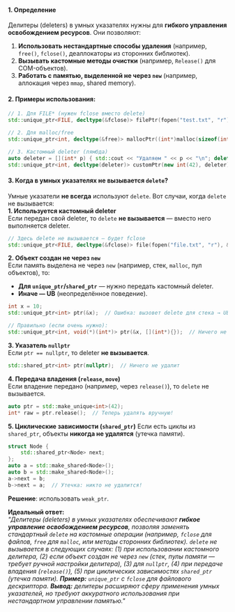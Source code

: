 #### **1. Определение**

Делитеры (deleters) в умных указателях нужны для **гибкого управления освобождением ресурсов**. Они позволяют:  
1. **Использовать нестандартные способы удаления** (например, `free()`, `fclose()`, деаллокаторы из сторонних библиотек).  
2. **Вызывать кастомные методы очистки** (например, `Release()` для COM-объектов).  
3. **Работать с памятью, выделенной не через `new`** (например, аллокация через `mmap`, shared memory).  

#### **2. Примеры использования**:  
```cpp
// 1. Для FILE* (нужен fclose вместо delete)
std::unique_ptr<FILE, decltype(&fclose)> filePtr(fopen("test.txt", "r"), &fclose);

// 2. Для malloc/free
std::unique_ptr<int, decltype(&free)> mallocPtr((int*)malloc(sizeof(int)), &free);

// 3. Кастомный deleter (лямбда)
auto deleter = [](int* p) { std::cout << "Удаляем " << p << "\n"; delete p; };
std::unique_ptr<int, decltype(deleter)> customPtr(new int(42), deleter);
```  

#### **3. Когда в умных указателях не вызывается `delete`?**  
Умные указатели **не всегда** используют `delete`. Вот случаи, когда `delete` не вызывается:  
**1. Используется кастомный deleter**  
Если передан свой deleter, то `delete` **не вызывается** — вместо него выполняется deleter.  
```cpp
// Здесь delete не вызывается — будет fclose
std::unique_ptr<FILE, decltype(&fclose)> file(fopen("file.txt", "r"), &fclose);
```  

**2. Объект создан не через `new`**  
Если память выделена не через `new` (например, стек, `malloc`, пул объектов), то:  
- **Для `unique_ptr`/`shared_ptr`** — нужно передать кастомный deleter.  
- **Иначе — UB** (неопределённое поведение).  
```cpp
int x = 10;
std::unique_ptr<int> ptr(&x);  // Ошибка: вызовет delete для стека → UB!

// Правильно (если очень нужно):
std::unique_ptr<int, void(*)(int*)> ptr(&x, [](int*){});  // Ничего не удаляет
```  

**3. Указатель `nullptr`**  
Если `ptr == nullptr`, то deleter **не вызывается**.  
```cpp
std::shared_ptr<int> ptr(nullptr);  // Ничего не удалит
```  

**4. Передача владения (`release`, `move`)**  
Если владение передано (например, через `release()`), то `delete` не вызывается.  
```cpp
auto ptr = std::make_unique<int>(42);
int* raw = ptr.release();  // Теперь удалять вручную!
```  

**5. Циклические зависимости (`shared_ptr`)**
Если есть циклы из `shared_ptr`, объекты **никогда не удалятся** (утечка памяти).  
```cpp
struct Node {
    std::shared_ptr<Node> next;
};
auto a = std::make_shared<Node>();
auto b = std::make_shared<Node>();
a->next = b;
b->next = a;  // Утечка: никто не удалится!
```  
**Решение**: использовать `weak_ptr`.  

**Идеальный ответ:**  
*"Делитеры (deleters) в умных указателях обеспечивают **гибкое управление освобождением ресурсов**, позволяя заменять стандартный `delete` на кастомные операции (например, `fclose` для файлов, `free` для `malloc`, или методы сторонних библиотек). `delete` не вызывается в следующих случаях: (1) при использовании кастомного делитера, (2) если объект создан не через `new` (стек, пулы памяти — требует ручной настройки делитера), (3) для `nullptr`, (4) при передаче владения (`release()`), (5) при циклических зависимостях `shared_ptr` (утечка памяти).
**Пример:** `unique_ptr` с `fclose` для файлового дескриптора.
**Вывод:** делитеры расширяют сферу применения умных указателей, но требуют аккуратного использования при нестандартном управлении памятью."*